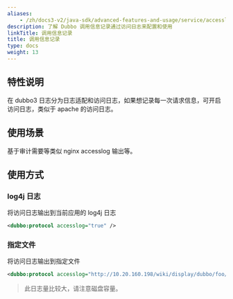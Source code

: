 ```yaml
---
aliases:
    - /zh/docs3-v2/java-sdk/advanced-features-and-usage/service/accesslog/
description: 了解 Dubbo 调用信息记录通过访问日志来配置和使用
linkTitle: 调用信息记录
title: 调用信息记录
type: docs
weight: 13
---
```


## 特性说明

在 dubbo3 日志分为日志适配和访问日志，如果想记录每一次请求信息，可开启访问日志，类似于 apache 的访问日志。

## 使用场景

基于审计需要等类似 nginx accesslog 输出等。

## 使用方式
### log4j 日志
将访问日志输出到当前应用的 log4j 日志
```xml
<dubbo:protocol accesslog="true" />
```
### 指定文件
将访问日志输出到指定文件
```xml
<dubbo:protocol accesslog="http://10.20.160.198/wiki/display/dubbo/foo/bar.log" />
```
> 此日志量比较大，请注意磁盘容量。